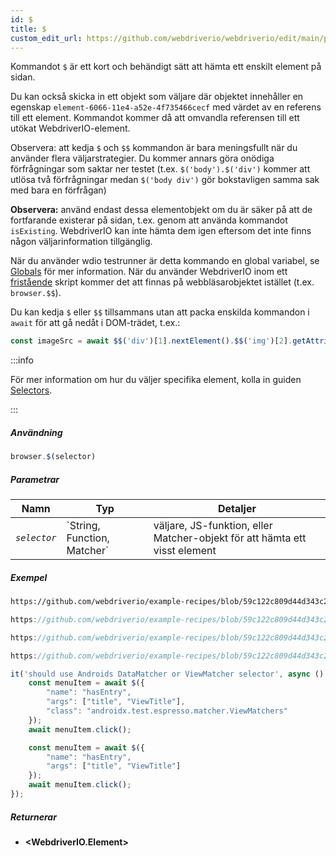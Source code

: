 ```yaml
---
id: $
title: $
custom_edit_url: https://github.com/webdriverio/webdriverio/edit/main/packages/webdriverio/src/commands/browser/$.ts
---
```


Kommandot `$` är ett kort och behändigt sätt att hämta ett enskilt element på sidan.

Du kan också skicka in ett objekt som väljare där objektet innehåller en egenskap `element-6066-11e4-a52e-4f735466cecf`
med värdet av en referens till ett element. Kommandot kommer då att omvandla referensen till ett utökat WebdriverIO-element.

Observera: att kedja `$` och `$$` kommandon är bara meningsfullt när du använder flera väljarstrategier. Du kommer annars
göra onödiga förfrågningar som saktar ner testet (t.ex. `$('body').$('div')` kommer att utlösa två förfrågningar medan
`$('body div')` gör bokstavligen samma sak med bara en förfrågan)

__Observera:__ använd endast dessa elementobjekt om du är säker på att de fortfarande existerar på
sidan, t.ex. genom att använda kommandot `isExisting`. WebdriverIO kan inte hämta dem igen eftersom
det inte finns någon väljarinformation tillgänglig.

När du använder wdio testrunner är detta kommando en global variabel, se [Globals](https://webdriver.io/docs/api/globals)
för mer information. När du använder WebdriverIO inom ett [fristående](https://webdriver.io/docs/setuptypes#standalone-mode)
skript kommer det att finnas på webbläsarobjektet istället (t.ex. `browser.$$`).

Du kan kedja `$` eller `$$` tillsammans utan att packa enskilda kommandon i `await` för att
gå nedåt i DOM-trädet, t.ex.:

```js
const imageSrc = await $$('div')[1].nextElement().$$('img')[2].getAttribute('src')
```

:::info

För mer information om hur du väljer specifika element, kolla in guiden [Selectors](/docs/selectors).

:::

##### Användning

```js
browser.$(selector)
```

##### Parametrar

<table>
  <thead>
    <tr>
      <th>Namn</th><th>Typ</th><th>Detaljer</th>
    </tr>
  </thead>
  <tbody>
    <tr>
      <td><code><var>selector</var></code></td>
      <td>`String, Function, Matcher`</td>
      <td>väljare, JS-funktion, eller Matcher-objekt för att hämta ett visst element</td>
    </tr>
  </tbody>
</table>

##### Exempel

```html reference title="example.html" useHTTPS
https://github.com/webdriverio/example-recipes/blob/59c122c809d44d343c231bde2af7e8456c8f086c/queryElements/example.html
```

```js reference title="singleElements.js" useHTTPS
https://github.com/webdriverio/example-recipes/blob/59c122c809d44d343c231bde2af7e8456c8f086c/queryElements/singleElements.js#L9-L10
```

```js reference title="singleElements.js" useHTTPS
https://github.com/webdriverio/example-recipes/blob/59c122c809d44d343c231bde2af7e8456c8f086c/queryElements/singleElements.js#L16-L25
```

```js reference title="singleElements.js" useHTTPS
https://github.com/webdriverio/example-recipes/blob/59c122c809d44d343c231bde2af7e8456c8f086c/queryElements/singleElements.js#L42-L46
```

```js title="$.js"
it('should use Androids DataMatcher or ViewMatcher selector', async () => {
    const menuItem = await $({
        "name": "hasEntry",
        "args": ["title", "ViewTitle"],
        "class": "androidx.test.espresso.matcher.ViewMatchers"
    });
    await menuItem.click();

    const menuItem = await $({
        "name": "hasEntry",
        "args": ["title", "ViewTitle"]
    });
    await menuItem.click();
});
```

##### Returnerar

- **&lt;WebdriverIO.Element&gt;**
